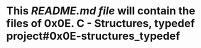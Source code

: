 # This _README.md file_ will contain the files of __0x0E. C - Structures, typedef project__#0x0E-structures_typedef
